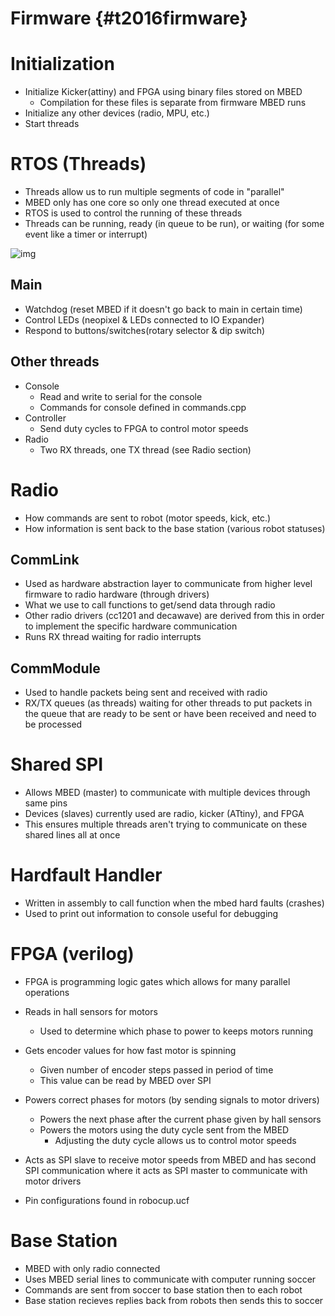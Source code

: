 # Firmware {#t2016firmware}


# Initialization

-   Initialize Kicker(attiny) and FPGA using binary files stored on MBED
    -   Compilation for these files is separate from firmware MBED runs
-   Initialize any other devices (radio, MPU, etc.)
-   Start threads


# RTOS (Threads)

-   Threads allow us to run multiple segments of code in "parallel"
-   MBED only has one core so only one thread executed at once
-   RTOS is used to control the running of these threads
-   Threads can be running, ready (in queue to be run), or waiting (for some event like a timer or interrupt)

![img](//developer.mbed.org/media/uploads/emilmont/xthreadstatus.png.pagespeed.ic.c21fE5uss-.jpg)


## Main

-   Watchdog (reset MBED if it doesn't go back to main in certain time)
-   Control LEDs (neopixel & LEDs connected to IO Expander)
-   Respond to buttons/switches(rotary selector & dip switch)


## Other threads

-   Console
    -   Read and write to serial for the console
    -   Commands for console defined in commands.cpp
-   Controller
    -   Send duty cycles to FPGA to control motor speeds
-   Radio
    -   Two RX threads, one TX thread (see Radio section)


# Radio

-   How commands are sent to robot (motor speeds, kick, etc.)
-   How information is sent back to the base station (various robot statuses)


## CommLink

-   Used as hardware abstraction layer to communicate from higher level firmware to radio hardware (through drivers)
-   What we use to call functions to get/send data through radio
-   Other radio drivers (cc1201 and decawave) are derived from this in order to implement the specific hardware communication
-   Runs RX thread waiting for radio interrupts


## CommModule

-   Used to handle packets being sent and received with radio
-   RX/TX queues (as threads) waiting for other threads to put packets in the queue that are ready to be sent or have been received and need to be processed


# Shared SPI

-   Allows MBED (master) to communicate with multiple devices through same pins
-   Devices (slaves) currently used are radio, kicker (ATtiny), and FPGA
-   This ensures multiple threads aren't trying to communicate on these shared lines all at once


# Hardfault Handler

-   Written in assembly to call function when the mbed hard faults (crashes)
-   Used to print out information to console useful for debugging


# FPGA (verilog)

-   FPGA is programming logic gates which allows for many parallel operations
-   Reads in hall sensors for motors
    -   Used to determine which phase to power to keeps motors running
-   Gets encoder values for how fast motor is spinning
    -   Given number of encoder steps passed in period of time
    -   This value can be read by MBED over SPI

-   Powers correct phases for motors (by sending signals to motor drivers)
    -   Powers the next phase after the current phase given by hall sensors
    -   Powers the motors using the duty cycle sent from the MBED
        -   Adjusting the duty cycle allows us to control motor speeds
-   Acts as SPI slave to receive motor speeds from MBED and has second SPI communication where it acts as SPI master to communicate with motor drivers
-   Pin configurations found in robocup.ucf


# Base Station

-   MBED with only radio connected
-   Uses MBED serial lines to communicate with computer running soccer
-   Commands are sent from soccer to base station then to each robot
-   Base station recieves replies back from robots then sends this to soccer
